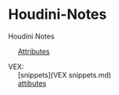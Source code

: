 # Houdini-Notes
Houdini Notes <br />

&nbsp;&nbsp;&nbsp;&nbsp;  [Attributes](Attributes.md) <br />


VEX: <br />
&nbsp;&nbsp;&nbsp;&nbsp;  [snippets](VEX snippets.md) <br />
&nbsp;&nbsp;&nbsp;&nbsp;  [attibutes](Attributes.md) <br />
